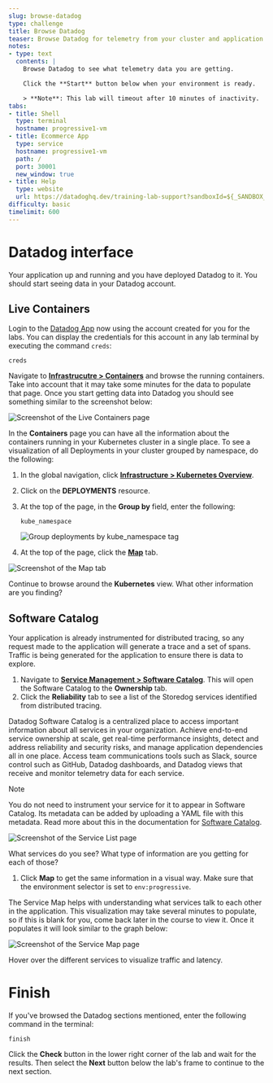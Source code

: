 ```yaml
---
slug: browse-datadog
type: challenge
title: Browse Datadog
teaser: Browse Datadog for telemetry from your cluster and application
notes:
- type: text
  contents: |
    Browse Datadog to see what telemetry data you are getting.

    Click the **Start** button below when your environment is ready.

    > **Note**: This lab will timeout after 10 minutes of inactivity.
tabs:
- title: Shell
  type: terminal
  hostname: progressive1-vm
- title: Ecommerce App
  type: service
  hostname: progressive1-vm
  path: /
  port: 30001
  new_window: true
- title: Help
  type: website
  url: https://datadoghq.dev/training-lab-support?sandboxId=${_SANDBOX_ID}
difficulty: basic
timelimit: 600
---
```


Datadog interface
===

Your application up and running and you have deployed Datadog to it. You should start seeing data in your Datadog account. 

## Live Containers

Login to the [Datadog App](https://app.datadoghq.com) now using the account created for you for the labs. You can display the credentials for this account in any lab terminal by executing the command `creds`:

```sh,run
creds
```

Navigate to **[Infrastrucutre > Containers](https://app.datadoghq.com/containers)** and browse the running containers. Take into account that it may take some minutes for the data to populate that page. Once you start getting data into Datadog you should see something similar to the screenshot below:

![Screenshot of the Live Containers page](../assets/live_containers.png)

In the **Containers** page you can have all the information about the containers running in your Kubernetes cluster in a single place. To see a visualization of all Deployments in your cluster grouped by namespace, do the following:

1. In the global navigation, click **[Infrastructure > Kubernetes Overview](https://app.datadoghq.com/kubernetes)**.

1. Click on the **DEPLOYMENTS** resource.

1. At the top of the page, in the **Group by** field, enter the following:

   ```sh,run
   kube_namespace
   ```

   ![Group deployments by kube_namespace tag](../assets/group_by_kube_namespace.png)

1. At the top of the page, click the **[Map](https://app.datadoghq.com/orchestration/map/deployment?groups=kube_namespace&metric=deployment.uptime&paused=false)** tab.

![Screenshot of the Map tab](../assets/cluster_map.png)

Continue to browse around the **Kubernetes** view. What other information are you finding?

## Software Catalog

Your application is already instrumented for distributed tracing, so any request made to the application will generate a trace and a set of spans. Traffic is being generated for the application to ensure there is data to explore.

1. Navigate to **[Service Management > Software Catalog](https://app.datadoghq.com/services?env=progressive&hostGroup=)**. 
   This will open the Software Catalog to the **Ownership** tab.
1. Click the **Reliability** tab to see a list of the Storedog services identified
   from distributed tracing.

Datadog Software Catalog is a centralized place to access important information about all services in your organization. Achieve end-to-end service ownership at scale, get real-time performance insights, detect and address reliability and security risks, and manage application dependencies all in one place. Access team communications tools such as Slack, source control such as GitHub, Datadog dashboards, and Datadog views that receive and monitor telemetry data for each service.

> [!NOTE]
> You do not need to instrument your service for it to appear in Software Catalog. Its metadata can be added by uploading a YAML file with this metadata. Read more about this in the documentation for [Software Catalog](https://docs.datadoghq.com/software_catalog/).

![Screenshot of the Service List page](../assets/service_list.png)

What services do you see? What type of information are you getting for each of those?

1. Click **Map** to get the same information in a visual way. Make sure that 
the environment selector is set to `env:progressive`.

The Service Map helps with understanding what services talk to each other in the application. This visualization may take several minutes to populate, so if this is blank for you, come back later in the course to view it. Once it populates it will look similar to the graph below:

![Screenshot of the Service Map page](../assets/service_map.png)

Hover over the different services to visualize traffic and latency.

Finish
===

If you've browsed the Datadog sections mentioned, enter the following command in the terminal:

```sh,run
finish
```

Click the **Check** button in the lower right corner of the lab and wait for the results. Then select the **Next** button below the lab's frame to continue to the next section.
